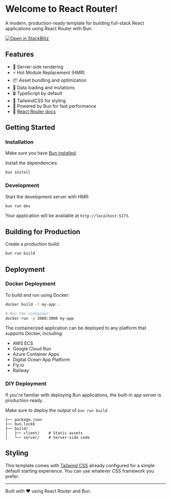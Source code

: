 # Welcome to React Router!

A modern, production-ready template for building full-stack React applications using React Router with Bun.

[![Open in StackBlitz](https://developer.stackblitz.com/img/open_in_stackblitz.svg)](https://stackblitz.com/github/remix-run/react-router-templates/tree/main/default)

## Features

- 🚀 Server-side rendering
- ⚡️ Hot Module Replacement (HMR)
- 📦 Asset bundling and optimization
- 🔄 Data loading and mutations
- 🔒 TypeScript by default
- 🎉 TailwindCSS for styling
- 🚄 Powered by Bun for fast performance
- 📖 [React Router docs](https://reactrouter.com/)

## Getting Started

### Installation

Make sure you have [Bun installed](https://bun.sh/docs/installation).

Install the dependencies:

```bash
bun install
```

### Development

Start the development server with HMR:

```bash
bun run dev
```

Your application will be available at `http://localhost:5173`.

## Building for Production

Create a production build:

```bash
bun run build
```

## Deployment

### Docker Deployment

To build and run using Docker:

```bash
docker build -t my-app .

# Run the container
docker run -p 3000:3000 my-app
```

The containerized application can be deployed to any platform that supports Docker, including:

- AWS ECS
- Google Cloud Run
- Azure Container Apps
- Digital Ocean App Platform
- Fly.io
- Railway

### DIY Deployment

If you're familiar with deploying Bun applications, the built-in app server is production-ready.

Make sure to deploy the output of `bun run build`

```
├── package.json
├── bun.lockb
├── build/
│   ├── client/    # Static assets
│   └── server/    # Server-side code
```

## Styling

This template comes with [Tailwind CSS](https://tailwindcss.com/) already configured for a simple default starting experience. You can use whatever CSS framework you prefer.

---

Built with ❤️ using React Router and Bun.
